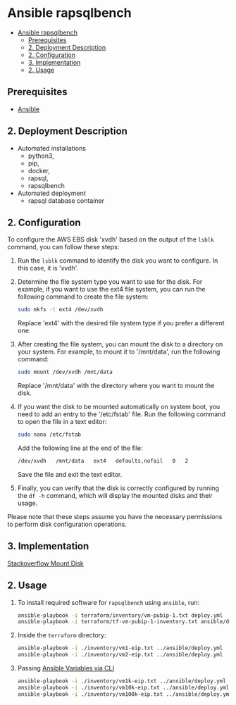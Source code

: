 # Ansible rapsqlbench

- [Ansible rapsqlbench](#ansible-rapsqlbench)
  - [Prerequisites](#prerequisites)
  - [2. Deployment Description](#2-deployment-description)
  - [2. Configuration](#2-configuration)
  - [3. Implementation](#3-implementation)
  - [2. Usage](#2-usage)

## Prerequisites

- [Ansible](https://docs.ansible.com/ansible/latest/installation_guide/intro_installation.html#pip-install
)

## 2. Deployment Description

- Automated installations
  - python3,
  - pip,
  - docker,
  - rapsql,
  - rapsqlbench
- Automated deployment
  - rapsql database container

## 2. Configuration

To configure the AWS EBS disk 'xvdh' based on the output of the `lsblk` command, you can follow these steps:

1. Run the `lsblk` command to identify the disk you want to configure. In this case, it is 'xvdh'.

2. Determine the file system type you want to use for the disk. For example, if you want to use the ext4 file system, you can run the following command to create the file system:

   ```bash
   sudo mkfs -t ext4 /dev/xvdh
   ```

   Replace 'ext4' with the desired file system type if you prefer a different one.

3. After creating the file system, you can mount the disk to a directory on your system. For example, to mount it to '/mnt/data', run the following command:

   ```bash
   sudo mount /dev/xvdh /mnt/data
   ```

   Replace '/mnt/data' with the directory where you want to mount the disk.

4. If you want the disk to be mounted automatically on system boot, you need to add an entry to the '/etc/fstab' file. Run the following command to open the file in a text editor:

   ```bash
   sudo nano /etc/fstab
   ```

   Add the following line at the end of the file:

   ```bash
   /dev/xvdh   /mnt/data   ext4   defaults,nofail   0   2
   ```

   Save the file and exit the text editor.

5. Finally, you can verify that the disk is correctly configured by running the `df -h` command, which will display the mounted disks and their usage.

Please note that these steps assume you have the necessary permissions to perform disk configuration operations.

## 3. Implementation

[Stackoverflow Mount Disk](https://stackoverflow.com/a/69947951)

## 2. Usage

1. To install required software for `rapsqlbench` using `ansible`, run:

    ```bash
    ansible-playbook -i terraform/inventory/vm-pubip-1.txt deploy.yml
    ansible-playbook -i terraform/tf-vm-pubip-1-inventory.txt ansible/deploy.yml 
    ```

2. Inside the `terraform` directory:

    ```bash
    ansible-playbook -i ./inventory/vm1-eip.txt ../ansible/deploy.yml
    ansible-playbook -i ./inventory/vm2-eip.txt ../ansible/deploy.yml
    ```

3. Passing [Ansible Variables via CLI](https://docs.ansible.com/archive/ansible/2.4/playbooks_variables.html#passing-variables-on-the-command-line)

    ```bash
    ansible-playbook -i ./inventory/vm1k-eip.txt ../ansible/deploy.yml -e "triples=1000"
    ansible-playbook -i ./inventory/vm10k-eip.txt ../ansible/deploy.yml -e "triples=10000"
    ansible-playbook -i ./inventory/vm100k-eip.txt ../ansible/deploy.yml -e "triples=100000"
    ```
